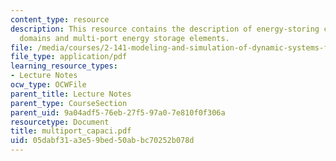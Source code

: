 ```yaml
---
content_type: resource
description: This resource contains the description of energy-storing coupling between
  domains and multi-port energy storage elements.
file: /media/courses/2-141-modeling-and-simulation-of-dynamic-systems-fall-2006/05dabf31a3e59bed50abbc70252b078d_multiport_capaci.pdf
file_type: application/pdf
learning_resource_types:
- Lecture Notes
ocw_type: OCWFile
parent_title: Lecture Notes
parent_type: CourseSection
parent_uid: 9a04adf5-76eb-27f5-97a0-7e810f0f306a
resourcetype: Document
title: multiport_capaci.pdf
uid: 05dabf31-a3e5-9bed-50ab-bc70252b078d
---
```


